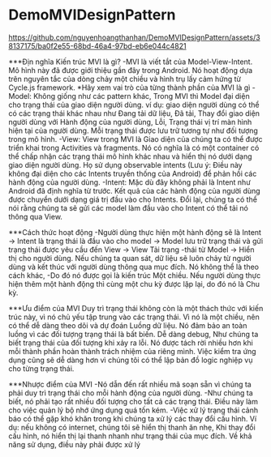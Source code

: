 # DemoMVIDesignPattern

https://github.com/nguyenhoangthanhan/DemoMVIDesignPattern/assets/38137175/ba0f2e55-68bd-46a4-97bd-eb6e044c4821

***Địn nghĩa
Kiến trúc MVI là gì?
-MVI là viết tắt của Model-View-Intent. Mô hình này đã được giới thiệu gần đây trong Android. Nó hoạt động dựa trên nguyên tắc của dòng chảy một chiều và hình trụ lấy cảm hứng từ Cycle.js framework.
*Hãy xem vai trò của từng thành phần của MVI là gì
-Model: Không giống như các pattern khác, Trong MVI thì Model đại diện cho trạng thái của giao diện người dùng. ví dụ: giao diện người dùng có thể có các trạng thái khác nhau như Đang tải dữ liệu, Đã tải, Thay đổi giao diện người dùng với Hành động của người dùng, Lỗi, Trạng thái vị trí màn hình hiện tại của người dùng. Mỗi trạng thái được lưu trữ tương tự như đối tượng trong mô hình.
-View: View trong MVI là Giao diện của chúng ta có thể được triển khai trong Activities và fragments. Nó có nghĩa là có một container có thể chấp nhận các trạng thái mô hình khác nhau và hiển thị nó dưới dạng giao diện người dùng. Họ sử dụng observable intents (Lưu ý: Điều này không đại diện cho các Intents truyền thống của Android) để phản hồi các hành động của người dùng.
-Intent: Mặc dù đây không phải là Intent như Android đã định nghĩa từ trước. Kết quả của các hành động của người dùng được chuyển dưới dạng giá trị đầu vào cho Intents. Đổi lại, chúng ta có thể nói rằng chúng ta sẽ gửi các model làm đầu vào cho Intent có thể tải nó thông qua View.

***Cách thức hoạt động
-Người dùng thực hiện một hành động sẽ là Intent → Intent là trạng thái là đầu vào cho model → Model lưu trữ trạng thái và gửi trạng thái được yêu cầu đến View → View Tải trạng 
-thái từ Model → Hiển thị cho người dùng. Nếu chúng ta quan sát, dữ liệu sẽ luôn chảy từ người dùng và kết thúc với người dùng thông qua mục đích. Nó không thể là theo cách khác, 
-Do đó nó được gọi là kiến trúc Một chiều. Nếu người dùng thực hiện thêm một hành động thì cùng một chu kỳ được lặp lại, do đó nó là Chu kỳ.

***Ưu điểm của MVI
Duy trì trạng thái không còn là một thách thức với kiến trúc này, vì nó chủ yếu tập trung vào các trạng thái.
Vì nó là một chiều, nên có thể dễ dàng theo dõi và dự đoán Luồng dữ liệu.
Nó đảm bảo an toàn luồng vì các đối tượng trạng thái là bất biến.
Dễ dàng debug, Như chúng ta biết trạng thái của đối tượng khi xảy ra lỗi.
Nó được tách rời nhiều hơn khi mỗi thành phần hoàn thành trách nhiệm của riêng mình.
Việc kiểm tra ứng dụng cũng sẽ dễ dàng hơn vì chúng tôi có thể lập bản đồ logic nghiệp vụ cho từng trạng thái.

***Nhược điểm của MVI
-Nó dẫn đến rất nhiều mã soạn sẵn vì chúng ta phải duy trì trạng thái cho mỗi hành động của người dùng.
-Như chúng ta biết, nó phải tạo rất nhiều đối tượng cho tất cả các trạng thái. Điều này làm cho việc quản lý bộ nhớ ứng dụng quá tốn kém.
-Việc xử lý trạng thái cảnh báo có thể gặp khó khăn trong khi chúng ta xử lý các thay đổi cấu hình. Ví dụ: nếu không có internet, chúng tôi sẽ hiển thị thanh ăn nhẹ, Khi thay đổi cấu hình, nó hiển thị lại thanh nhanh như trạng thái của mục đích. Về khả năng sử dụng, điều này phải được xử lý

